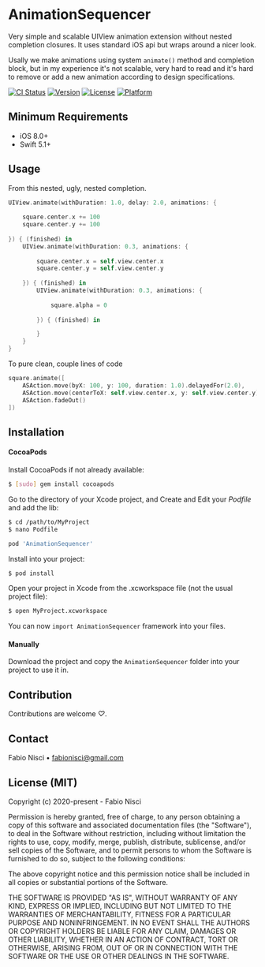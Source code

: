 # AnimationSequencer

Very simple and scalable UIView animation extension without nested completion closures. It uses standard iOS api but wraps around a nicer look.

Usally we make animations using system `animate()` method and completion block, but in my experience it's not scalable, very hard to read and it's hard to remove or add a new animation according to design specifications.



[![CI Status](https://img.shields.io/travis/fabiosoft/AnimationSequencer.svg?style=flat)](https://travis-ci.org/fabiosoft/AnimationSequencer)
[![Version](https://img.shields.io/cocoapods/v/AnimationSequencer.svg?style=flat)](https://cocoapods.org/pods/AnimationSequencer)
[![License](https://img.shields.io/cocoapods/l/AnimationSequencer.svg?style=flat)](https://cocoapods.org/pods/AnimationSequencer)
[![Platform](https://img.shields.io/cocoapods/p/AnimationSequencer.svg?style=flat)](https://cocoapods.org/pods/AnimationSequencer)

## Minimum Requirements

- iOS 8.0+
- Swift 5.1+

## Usage

From this nested, ugly, nested completion.

```swift
UIView.animate(withDuration: 1.0, delay: 2.0, animations: {
    
    square.center.x += 100
    square.center.y += 100
    
}) { (finished) in
    UIView.animate(withDuration: 0.3, animations: {
        
        square.center.x = self.view.center.x
        square.center.y = self.view.center.y
        
    }) { (finished) in
        UIView.animate(withDuration: 0.3, animations: {
            
            square.alpha = 0
            
        }) { (finished) in

        }
    }
}
```

To pure clean, couple lines of code

```swift
square.animate([
    ASAction.move(byX: 100, y: 100, duration: 1.0).delayedFor(2.0),
    ASAction.move(centerToX: self.view.center.x, y: self.view.center.y),
    ASAction.fadeOut()
])
```


## Installation

#### CocoaPods

Install CocoaPods if not already available:

``` bash
$ [sudo] gem install cocoapods
```
Go to the directory of your Xcode project, and Create and Edit your *Podfile* and add the lib:

``` bash
$ cd /path/to/MyProject
$ nano Podfile

pod 'AnimationSequencer'
```

Install into your project:

``` bash
$ pod install
```

Open your project in Xcode from the .xcworkspace file (not the usual project file):

``` bash
$ open MyProject.xcworkspace
```

You can now `import AnimationSequencer` framework into your files.

#### Manually

Download the project and copy the `AnimationSequencer` folder into your project to use it in.

## Contribution

Contributions are welcome *♡*.

## Contact

Fabio Nisci • [fabionisci@gmail.com](mailto:fabionisci@gmail.com)


## License (MIT)

Copyright (c) 2020-present - Fabio Nisci

Permission is hereby granted, free of charge, to any person obtaining a copy
of this software and associated documentation files (the "Software"), to deal
in the Software without restriction, including without limitation the rights
to use, copy, modify, merge, publish, distribute, sublicense, and/or sell
copies of the Software, and to permit persons to whom the Software is
furnished to do so, subject to the following conditions:

The above copyright notice and this permission notice shall be included in
all copies or substantial portions of the Software.

THE SOFTWARE IS PROVIDED "AS IS", WITHOUT WARRANTY OF ANY KIND, EXPRESS OR
IMPLIED, INCLUDING BUT NOT LIMITED TO THE WARRANTIES OF MERCHANTABILITY,
FITNESS FOR A PARTICULAR PURPOSE AND NONINFRINGEMENT. IN NO EVENT SHALL THE
AUTHORS OR COPYRIGHT HOLDERS BE LIABLE FOR ANY CLAIM, DAMAGES OR OTHER
LIABILITY, WHETHER IN AN ACTION OF CONTRACT, TORT OR OTHERWISE, ARISING FROM,
OUT OF OR IN CONNECTION WITH THE SOFTWARE OR THE USE OR OTHER DEALINGS IN
THE SOFTWARE.
